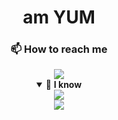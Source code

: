 <!---
- 👋 Hi, I’m @yumm-b612
- 👀 I’m interested in ...
- 🌱 I’m currently learning ...
- 💞️ I’m looking to collaborate on ...
-  ...
yumm-b612/yumm-b612 is a ✨ special ✨ repository because its `README.md` (this file) appears on your GitHub profile.
You can click the Preview link to take a look at your changes.
--->

<div align="center">
 <h1>am YUM</h1>
 <h3>📫 How to reach me</h3>
 <a href="https://discord.gg/NaXhwqWxV9"><img src="https://discord.com/assets/e4923594e694a21542a489471ecffa50.svg"/></a>
<details open>
  <summary>👀 <b>I know</b></summary>
  <a href="https://archlinux.org/"><img src="https://archlinux.org/static/logos/archlinux-logo-dark-90dpi.ebdee92a15b3.png"/></a>
  <br>
  <a href="https://www.python.org/"><img src="https://www.python.org/static/img/python-logo.png"/></a>
</details>
</div>
